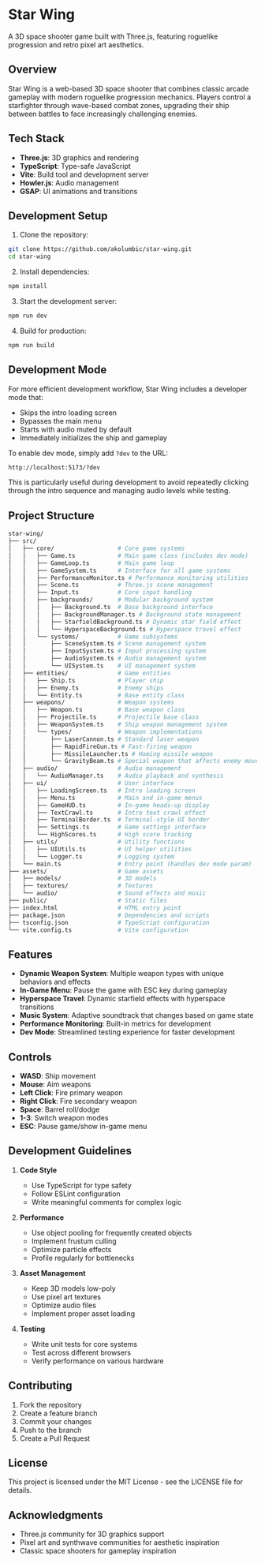 # Star Wing

A 3D space shooter game built with Three.js, featuring roguelike progression and retro pixel art aesthetics.

## Overview

Star Wing is a web-based 3D space shooter that combines classic arcade gameplay with modern roguelike progression mechanics. Players control a starfighter through wave-based combat zones, upgrading their ship between battles to face increasingly challenging enemies.

## Tech Stack

- **Three.js**: 3D graphics and rendering
- **TypeScript**: Type-safe JavaScript
- **Vite**: Build tool and development server
- **Howler.js**: Audio management
- **GSAP**: UI animations and transitions

## Development Setup

1. Clone the repository:

```bash
git clone https://github.com/akolumbic/star-wing.git
cd star-wing
```

2. Install dependencies:

```bash
npm install
```

3. Start the development server:

```bash
npm run dev
```

4. Build for production:

```bash
npm run build
```

## Development Mode

For more efficient development workflow, Star Wing includes a developer mode that:

- Skips the intro loading screen
- Bypasses the main menu
- Starts with audio muted by default
- Immediately initializes the ship and gameplay

To enable dev mode, simply add `?dev` to the URL:

```bash
http://localhost:5173/?dev
```

This is particularly useful during development to avoid repeatedly clicking through the intro sequence and managing audio levels while testing.

## Project Structure

```bash
star-wing/
├── src/
│   ├── core/                  # Core game systems
│   │   ├── Game.ts            # Main game class (includes dev mode)
│   │   ├── GameLoop.ts        # Main game loop
│   │   ├── GameSystem.ts      # Interface for all game systems
│   │   ├── PerformanceMonitor.ts # Performance monitoring utilities
│   │   ├── Scene.ts           # Three.js scene management
│   │   ├── Input.ts           # Core input handling
│   │   ├── backgrounds/       # Modular background system
│   │   │   ├── Background.ts  # Base background interface
│   │   │   ├── BackgroundManager.ts # Background state management
│   │   │   ├── StarfieldBackground.ts # Dynamic star field effect
│   │   │   └── HyperspaceBackground.ts # Hyperspace travel effect
│   │   └── systems/           # Game subsystems
│   │       ├── SceneSystem.ts # Scene management system
│   │       ├── InputSystem.ts # Input processing system
│   │       ├── AudioSystem.ts # Audio management system
│   │       └── UISystem.ts    # UI management system
│   ├── entities/              # Game entities
│   │   ├── Ship.ts            # Player ship
│   │   ├── Enemy.ts           # Enemy ships
│   │   └── Entity.ts          # Base entity class
│   ├── weapons/               # Weapon systems
│   │   ├── Weapon.ts          # Base weapon class
│   │   ├── Projectile.ts      # Projectile base class
│   │   ├── WeaponSystem.ts    # Ship weapon management system
│   │   └── types/             # Weapon implementations
│   │       ├── LaserCannon.ts # Standard laser weapon
│   │       ├── RapidFireGun.ts # Fast-firing weapon
│   │       ├── MissileLauncher.ts # Homing missile weapon
│   │       └── GravityBeam.ts # Special weapon that affects enemy movement
│   ├── audio/                 # Audio management
│   │   └── AudioManager.ts    # Audio playback and synthesis
│   ├── ui/                    # User interface
│   │   ├── LoadingScreen.ts   # Intro loading screen
│   │   ├── Menu.ts            # Main and in-game menus
│   │   ├── GameHUD.ts         # In-game heads-up display
│   │   ├── TextCrawl.ts       # Intro text crawl effect
│   │   ├── TerminalBorder.ts  # Terminal-style UI border
│   │   ├── Settings.ts        # Game settings interface
│   │   └── HighScores.ts      # High score tracking
│   ├── utils/                 # Utility functions
│   │   ├── UIUtils.ts         # UI helper utilities
│   │   └── Logger.ts          # Logging system
│   └── main.ts                # Entry point (handles dev mode param)
├── assets/                    # Game assets
│   ├── models/                # 3D models
│   ├── textures/              # Textures
│   └── audio/                 # Sound effects and music
├── public/                    # Static files
├── index.html                 # HTML entry point
├── package.json               # Dependencies and scripts
├── tsconfig.json              # TypeScript configuration
└── vite.config.ts             # Vite configuration
```

## Features

- **Dynamic Weapon System**: Multiple weapon types with unique behaviors and effects
- **In-Game Menu**: Pause the game with ESC key during gameplay
- **Hyperspace Travel**: Dynamic starfield effects with hyperspace transitions
- **Music System**: Adaptive soundtrack that changes based on game state
- **Performance Monitoring**: Built-in metrics for development
- **Dev Mode**: Streamlined testing experience for faster development

## Controls

- **WASD**: Ship movement
- **Mouse**: Aim weapons
- **Left Click**: Fire primary weapon
- **Right Click**: Fire secondary weapon
- **Space**: Barrel roll/dodge
- **1-3**: Switch weapon modes
- **ESC**: Pause game/show in-game menu

## Development Guidelines

1. **Code Style**

   - Use TypeScript for type safety
   - Follow ESLint configuration
   - Write meaningful comments for complex logic

2. **Performance**

   - Use object pooling for frequently created objects
   - Implement frustum culling
   - Optimize particle effects
   - Profile regularly for bottlenecks

3. **Asset Management**

   - Keep 3D models low-poly
   - Use pixel art textures
   - Optimize audio files
   - Implement proper asset loading

4. **Testing**
   - Write unit tests for core systems
   - Test across different browsers
   - Verify performance on various hardware

## Contributing

1. Fork the repository
2. Create a feature branch
3. Commit your changes
4. Push to the branch
5. Create a Pull Request

## License

This project is licensed under the MIT License - see the LICENSE file for details.

## Acknowledgments

- Three.js community for 3D graphics support
- Pixel art and synthwave communities for aesthetic inspiration
- Classic space shooters for gameplay inspiration
